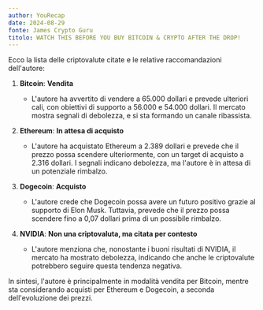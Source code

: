 ```yaml
---
author: YouRecap
date: 2024-08-29
fonte: James Crypto Guru
titolo: WATCH THIS BEFORE YOU BUY BITCOIN & CRYPTO AFTER THE DROP!
---
```


Ecco la lista delle criptovalute citate e le relative raccomandazioni dell'autore:

1. **Bitcoin**: **Vendita**
   - L'autore ha avvertito di vendere a 65.000 dollari e prevede ulteriori cali, con obiettivi di supporto a 56.000 e 54.000 dollari. Il mercato mostra segnali di debolezza, e si sta formando un canale ribassista.

2. **Ethereum**: **In attesa di acquisto**
   - L'autore ha acquistato Ethereum a 2.389 dollari e prevede che il prezzo possa scendere ulteriormente, con un target di acquisto a 2.316 dollari. I segnali indicano debolezza, ma l'autore è in attesa di un potenziale rimbalzo.

3. **Dogecoin**: **Acquisto**
   - L'autore crede che Dogecoin possa avere un futuro positivo grazie al supporto di Elon Musk. Tuttavia, prevede che il prezzo possa scendere fino a 0,07 dollari prima di un possibile rimbalzo.

4. **NVIDIA**: **Non una criptovaluta, ma citata per contesto**
   - L'autore menziona che, nonostante i buoni risultati di NVIDIA, il mercato ha mostrato debolezza, indicando che anche le criptovalute potrebbero seguire questa tendenza negativa.

In sintesi, l'autore è principalmente in modalità vendita per Bitcoin, mentre sta considerando acquisti per Ethereum e Dogecoin, a seconda dell'evoluzione dei prezzi.
